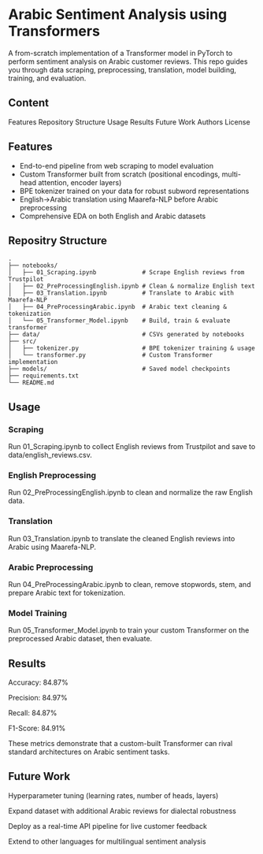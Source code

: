 # Arabic Sentiment Analysis using Transformers

A from-scratch implementation of a Transformer model in PyTorch to perform sentiment analysis on Arabic customer reviews. This repo guides you through data scraping, preprocessing, translation, model building, training, and evaluation.

## Content
Features
Repository Structure
Usage
Results
Future Work
Authors
License

## Features

- End-to-end pipeline from web scraping to model evaluation
- Custom Transformer built from scratch (positional encodings, multi-head attention, encoder layers)
- BPE tokenizer trained on your data for robust subword representations
- English→Arabic translation using Maarefa-NLP before Arabic preprocessing
- Comprehensive EDA on both English and Arabic datasets
  
## Repositry Structure
```
.
├── notebooks/
│   ├── 01_Scraping.ipynb             # Scrape English reviews from Trustpilot
│   ├── 02_PreProcessingEnglish.ipynb # Clean & normalize English text
│   ├── 03_Translation.ipynb          # Translate to Arabic with Maarefa-NLP
│   ├── 04_PreProcessingArabic.ipynb  # Arabic text cleaning & tokenization
│   └── 05_Transformer_Model.ipynb    # Build, train & evaluate transformer
├── data/                             # CSVs generated by notebooks
├── src/
│   ├── tokenizer.py                  # BPE tokenizer training & usage
│   └── transformer.py                # Custom Transformer implementation
├── models/                           # Saved model checkpoints
├── requirements.txt
└── README.md

```

## Usage 
### Scraping
Run 01_Scraping.ipynb to collect English reviews from Trustpilot and save to data/english_reviews.csv.

### English Preprocessing
Run 02_PreProcessingEnglish.ipynb to clean and normalize the raw English data.

### Translation
Run 03_Translation.ipynb to translate the cleaned English reviews into Arabic using Maarefa-NLP.

### Arabic Preprocessing
Run 04_PreProcessingArabic.ipynb to clean, remove stopwords, stem, and prepare Arabic text for tokenization.

### Model Training
Run 05_Transformer_Model.ipynb to train your custom Transformer on the preprocessed Arabic dataset, then evaluate.

## Results 

Accuracy: 84.87%

Precision: 84.97%

Recall: 84.87%

F1-Score: 84.91%

These metrics demonstrate that a custom-built Transformer can rival standard architectures on Arabic sentiment tasks.

## Future Work

Hyperparameter tuning (learning rates, number of heads, layers)

Expand dataset with additional Arabic reviews for dialectal robustness

Deploy as a real-time API pipeline for live customer feedback

Extend to other languages for multilingual sentiment analysis
